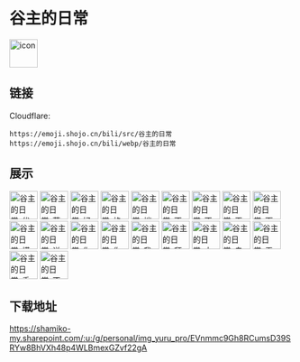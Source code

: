 # 谷主的日常
<img src="https://emoji.shojo.cn/bili/src/谷主的日常/icon.png" width="50" height="50" alt="icon">

## 链接
Cloudflare:
```
https://emoji.shojo.cn/bili/src/谷主的日常
https://emoji.shojo.cn/bili/webp/谷主的日常
```
## 展示
<img src="https://emoji.shojo.cn/bili/src/谷主的日常/谷主的日常-优秀.png" width="50" height="50" alt="谷主的日常-优秀">
<img src="https://emoji.shojo.cn/bili/src/谷主的日常/谷主的日常-菜鸡.png" width="50" height="50" alt="谷主的日常-菜鸡">
<img src="https://emoji.shojo.cn/bili/src/谷主的日常/谷主的日常-好吧.png" width="50" height="50" alt="谷主的日常-好吧">
<img src="https://emoji.shojo.cn/bili/src/谷主的日常/谷主的日常-格局打开.png" width="50" height="50" alt="谷主的日常-格局打开">
<img src="https://emoji.shojo.cn/bili/src/谷主的日常/谷主的日常-端庄.png" width="50" height="50" alt="谷主的日常-端庄">
<img src="https://emoji.shojo.cn/bili/src/谷主的日常/谷主的日常-不想起床.png" width="50" height="50" alt="谷主的日常-不想起床">
<img src="https://emoji.shojo.cn/bili/src/谷主的日常/谷主的日常-不想上班.png" width="50" height="50" alt="谷主的日常-不想上班">
<img src="https://emoji.shojo.cn/bili/src/谷主的日常/谷主的日常-干饭.png" width="50" height="50" alt="谷主的日常-干饭">
<img src="https://emoji.shojo.cn/bili/src/谷主的日常/谷主的日常-下班.png" width="50" height="50" alt="谷主的日常-下班">
<img src="https://emoji.shojo.cn/bili/src/谷主的日常/谷主的日常-摸鱼.png" width="50" height="50" alt="谷主的日常-摸鱼">
<img src="https://emoji.shojo.cn/bili/src/谷主的日常/谷主的日常-说的对.png" width="50" height="50" alt="谷主的日常-说的对">
<img src="https://emoji.shojo.cn/bili/src/谷主的日常/谷主的日常-你说了算.png" width="50" height="50" alt="谷主的日常-你说了算">
<img src="https://emoji.shojo.cn/bili/src/谷主的日常/谷主的日常-你好幽默.png" width="50" height="50" alt="谷主的日常-你好幽默">
<img src="https://emoji.shojo.cn/bili/src/谷主的日常/谷主的日常-我看见了.png" width="50" height="50" alt="谷主的日常-我看见了">
<img src="https://emoji.shojo.cn/bili/src/谷主的日常/谷主的日常-拜拜.png" width="50" height="50" alt="谷主的日常-拜拜">
<img src="https://emoji.shojo.cn/bili/src/谷主的日常/谷主的日常-大实话.png" width="50" height="50" alt="谷主的日常-大实话">
<img src="https://emoji.shojo.cn/bili/src/谷主的日常/谷主的日常-自闭了.png" width="50" height="50" alt="谷主的日常-自闭了">
<img src="https://emoji.shojo.cn/bili/src/谷主的日常/谷主的日常-无语.png" width="50" height="50" alt="谷主的日常-无语">
<img src="https://emoji.shojo.cn/bili/src/谷主的日常/谷主的日常-委屈.png" width="50" height="50" alt="谷主的日常-委屈">
<img src="https://emoji.shojo.cn/bili/src/谷主的日常/谷主的日常-不敢说.png" width="50" height="50" alt="谷主的日常-不敢说">

## 下载地址

https://shamiko-my.sharepoint.com/:u:/g/personal/img_yuru_pro/EVnmmc9Gh8RCumsD39SRYw8BhVXh48p4WLBmexGZvf22gA